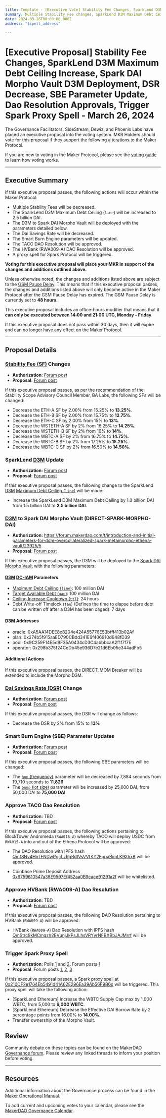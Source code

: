 ```yaml
---
title: Template - [Executive Vote] Stability Fee Changes, SparkLend D3M Maximum Debt Ceiling Increase, Spark DAI Morpho Vault D3M Deployment, DSR Decrease, SBE Parameter Update, Dao Resolution Approvals, Trigger Spark Proxy Spell - March 26, 2024
summary: Multiple Stability Fee changes, SparkLend D3M Maximum Debt Ceiling Increase, Spark DAI Morpho Vault D3M deployment, Dai Savings Rate decrease, Smart Burn Engine parameter update, TECO Dao Resolution approval, HVBank Dao Resolution approval, trigger Spark Proxy Spell.
date: 2024-03-26T00:00:00.000Z
address: "$spell_address"

---
```

# [Executive Proposal] Stability Fee Changes, SparkLend D3M Maximum Debt Ceiling Increase, Spark DAI Morpho Vault D3M Deployment, DSR Decrease, SBE Parameter Update, Dao Resolution Approvals, Trigger Spark Proxy Spell - March 26, 2024

The Governance Facilitators, SideStream, Dewiz, and Phoenix Labs have placed an executive proposal into the voting system. MKR Holders should vote for this proposal if they support the following alterations to the Maker Protocol.

If you are new to voting in the Maker Protocol, please see the [voting guide](https://manual.makerdao.com/governance/voting-in-makerdao/on-chain-governance) to learn how voting works.

---

## Executive Summary

If this executive proposal passes, the following actions will occur within the Maker Protocol:

- Multiple Stability Fees will be decreased.
- The SparkLend D3M Maximum Debt Ceiling (`line`) will be increased to 2.5 billion DAI.
- The D3M to Spark DAI Morpho Vault will be deployed with the parameters detailed below.
- The Dai Savings Rate will be decreased.
- The Smart Burn Engine parameters will be updated.
- The TACO DAO Resolution will be approved.
- The HVBank (RWA009-A) DAO Resolution will be approved.
- A proxy spell for Spark Protocol will be triggered.

**Voting for this executive proposal will place your MKR in support of the changes and additions outlined above.**

Unless otherwise noted, the changes and additions listed above are subject to the [GSM Pause Delay](https://manual.makerdao.com/parameter-index/core/param-gsm-pause-delay). This means that if this executive proposal passes, the changes and additions listed above will only become active in the Maker Protocol after the GSM Pause Delay has expired. The GSM Pause Delay is currently set to **48 hours**.

This executive proposal includes an office-hours modifier that means that it **can only be executed between 14:00 and 21:00 UTC, Monday - Friday**.

If this executive proposal does not pass within 30 days, then it will expire and can no longer have any effect on the Maker Protocol.

---

## Proposal Details

### [Stability Fee (SF)](https://mips.makerdao.com/mips/details/MIP104#14-3-1-3-stability-fee-sf-) Changes

- **Authorization:** [Forum post](https://forum.makerdao.com/t/stability-scope-parameter-changes-11-under-sta-article-3-3/23910/3)
- **Proposal:** [Forum post](https://forum.makerdao.com/t/stability-scope-parameter-changes-11-under-sta-article-3-3/23910)

If this executive proposal passes, as per the recommendation of the Stability Scope Advisory Council Member, BA Labs, the following SFs will be changed:

- Decrease the ETH-A SF by 2.00% from 15.25% to **13.25%**.
- Decrease the ETH-B SF by 2.00% from 15.75% to **13.75%**.
- Decrease the ETH-C SF by 2.00% from 15% to **13%**.
- Decrease the WSTETH-A SF by 2% from 16.25% to **14.25%**.
- Decrease the WSTETH-B SF by 2% from 16% to **14%**.
- Decrease the WBTC-A SF by 2% from 16.75% to **14.75%**.
- Decrease the WBTC-B SF by 2% from 17.25% to **15.25%**.
- Decrease the WBTC-C SF by 2% from 16.50% to **14.50%**.

### SparkLend [D3M](https://manual.makerdao.com/module-index/module-dai-direct-deposit) Update

- **Authorization:** [Forum post](https://vote.makerdao.com/polling/QmVGDsvm)
- **Proposal:** [Forum post](http://forum.makerdao.com/t/mar-6-2024-proposed-changes-to-sparklend-for-upcoming-spell/23791)

If this executive proposal passes, the following change to the SparkLend [D3M](https://manual.makerdao.com/module-index/module-dai-direct-deposit) [Maximum Debt Ceiling (`line`)](https://manual.makerdao.com/module-index/module-dciam#maximum-debt-ceiling-line) will be made:

- Increase the SparkLend D3M Maximum Debt Ceiling by 1.0 billion DAI from 1.5 billion DAI to **2.5 billion DAI**.

### [D3M](https://manual.makerdao.com/module-index/module-dai-direct-deposit) to Spark DAI Morpho Vault (DIRECT-SPARK-MORPHO-DAI)

- **Authorization:** https://forum.makerdao.com/t/introduction-and-initial-parameters-for-ddm-overcollateralized-spark-metamorpho-ethena-vault/23925/5
- **Proposal:** [Forum post](https://forum.makerdao.com/t/introduction-and-initial-parameters-for-ddm-overcollateralized-spark-metamorpho-ethena-vault/23925)

If this executive proposal passes, the D3M will be deployed to the [Spark DAI Morpho Vault](https://morpho.blockanalitica.com/metamorpho/vaults/0x73e65dbd630f90604062f6e02fab9138e713edd9) with the following parameters:

#### [D3M](https://manual.makerdao.com/module-index/module-dai-direct-deposit) [DC-IAM](https://manual.makerdao.com/module-index/module-dciam) Parameters

- [Maximum Debt Ceiling (`line`)](https://manual.makerdao.com/module-index/module-dciam#maximum-debt-ceiling-line): 100 million DAI
- [Target Available Debt (`gap`)](https://manual.makerdao.com/module-index/module-dciam#target-available-debt-gap): 100 million DAI
- [Ceiling Increase Cooldown (`ttl`)](https://manual.makerdao.com/module-index/module-dciam#ceiling-increase-cooldown-ttl): 24 hours
- Debt Write-off Timelock (`tau`) (Defines the time to elapse before debt can be written off after a D3M has been caged): 7 days

#### [D3M](https://manual.makerdao.com/module-index/module-dai-direct-deposit) Addresses

- oracle: 0xA5AA14DEE8c8204e424A55776E53bfff413b02Af
- plan: 0x374b5f915aaED790CBdd341E6f406910d648fD39
- pool: 0x9C259F14E5d9F35A0434cD3C4abbbcaA2f1f7f7E
- operator: 0x298b375f24CeDb45e936D7e21d6Eb05e344adFb5

#### Additional Actions

If this executive proposal passes, the DIRECT_MOM Breaker will be extended to include the Morpho D3M.

### [Dai Savings Rate (DSR)](https://manual.makerdao.com/parameter-index/core/param-dai-savings-rate) Change

- **Authorization**: [Forum post](https://forum.makerdao.com/t/stability-scope-parameter-changes-11-under-sta-article-3-3/23910/3)
- **Proposal**: [Forum post](https://forum.makerdao.com/t/stability-scope-parameter-changes-11-under-sta-article-3-3/23910)

If this executive proposal passes, the DSR will change as follows:

- Decrease the DSR by 2% from 15% to **13%**

### Smart Burn Engine (SBE) Parameter Updates

- **Authorization:** [Forum post](https://forum.makerdao.com/t/smart-burn-engine-the-rate-of-mkr-accumulation-reconfiguration-and-transaction-analysis-parameter-reconfiguration-update-6/23888/2)
- **Proposal:** [Forum post](https://forum.makerdao.com/t/smart-burn-engine-the-rate-of-mkr-accumulation-reconfiguration-and-transaction-analysis-parameter-reconfiguration-update-6/23888)

If this executive proposal passes, the following SBE parameters will be changed:

- The [`hop` (frequency)](https://mips.makerdao.com/mips/details/MIP104#9-1-3-1) parameter will be decreased by 7,884 seconds from 19,710 seconds to **11,826**
- The [`bump` (lot size)](https://mips.makerdao.com/mips/details/MIP104#9-1-3-3) parameter will be increased by 25,000 DAI, from 50,000 DAI to **75,000 DAI**

### Approve TACO Dao Resolution

- **Authorization:** TBD
- **Proposal:** [Forum post](https://forum.makerdao.com/t/project-ethena-proposal-enacting-dao-resolutions/23923)

If this executive proposal passes, the following actions pertaining to BlockTower Andromeda (`RWA015-A`) whereby TACO will deploy USDC from `RWA015-A` into and out of the Ethena Protocol will be approved:

- The DAO Resolution with IPFS hash [Qmf8Nv4HnTFNDwRgcLzRgBdtVsVVfKY2FppaBimLK9XhxB](https://gateway.pinata.cloud/ipfs/Qmf8Nv4HnTFNDwRgcLzRgBdtVsVVfKY2FppaBimLK9XhxB) will be approved.

- Coinbase Prime Deposit Address [0x6759610547a36E9597Ef452aa0B9cace91291a2f](https://etherscan.io/address/0x6759610547a36E9597Ef452aa0B9cace91291a2f) will be whitelisted.

### Approve HVBank (RWA009-A) Dao Resolution

- **Authorization:** TBD
- **Proposal:** [Forum post](https://forum.makerdao.com/t/huntingdon-valley-bank-transaction-documents-on-permaweb/16264/24)

If this executive proposal passes, the following DAO Resolution pertaining to HVBank (`RWA009-A`) will be approved:

- HVBank (`RWA009-A`) Dao Resolution with IPFS hash [QmStrc9kMCmgzh2EVunjJkPsJLhsVRYyrNFBXBbJAJMrrf](https://ipfs.io/ipfs/QmStrc9kMCmgzh2EVunjJkPsJLhsVRYyrNFBXBbJAJMrrf) will be approved.

### Trigger Spark Proxy Spell

- **Authorization:** Polls [1](https://vote.makerdao.com/polling/QmQAtb17) and [2](https://vote.makerdao.com/polling/QmYYoAMe). Forum posts [1](http://forum.makerdao.com/t/stability-scope-parameter-changes-11-under-sta-article-3-3/23910/3)
- **Proposal**: Forum posts [1](http://forum.makerdao.com/t/mar-6-2024-proposed-changes-to-sparklend-for-upcoming-spell/23791), [2](https://forum.makerdao.com/t/stability-scope-parameter-changes-11-under-sta-article-3-3/23910), [3](https://forum.makerdao.com/t/introduction-and-initial-parameters-for-ddm-overcollateralized-spark-metamorpho-ethena-vault/23925)

If this executive proposal passes, a Spark proxy spell at [0x210DF2e1764Eb5491d41A62E296Ea39Ab56F9B6d](https://etherscan.io/address/0x210DF2e1764Eb5491d41A62E296Ea39Ab56F9B6d) will be triggered. This proxy spell will take the following action:

- [SparkLend Ethereum] Increase the WBTC Supply Cap max by 1,000 WBTC, from 5,000 to **6,000 WBTC**.
- [SparkLend Ethereum] Decrease the Effective DAI Borrow Rate by 2 percentage points from 16.00% to **14.00%**.
- Transfer ownership of the Morpho Vault.

## Review

Community debate on these topics can be found on the MakerDAO [Governance forum](https://forum.makerdao.com/). Please review any linked threads to inform your position before voting.

---

## Resources

Additional information about the Governance process can be found in the [Maker Operational Manual](https://manual.makerdao.com).

To add current and upcoming votes to your calendar, please see the [MakerDAO Governance Calendar](https://manual.makerdao.com/makerdao/calendars/governance-calendar).
